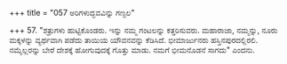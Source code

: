 +++
title = "057 ಅರಿಗಳುದ್ಭವವಿನ್ನು ಗಣ್ಟಲ"

+++
57. "ಶತ್ರುಗಳು ಹುಟ್ಟಿಕೊಂಡರು. ಇನ್ನು ನಮ್ಮ ಗಂಟಲನ್ನು ಕತ್ತರಿಸುವರು. ಮಹಾರಾಜಾ, ನಮ್ಮನ್ನು, ನೂರು ಮಕ್ಕಳನ್ನು ವ್ಯರ್ಥವಾಗಿ ಪಡೆದು ತಾಯಿಯ ಯೌವನವನ್ನು ಕೆಡಿಸಿದೆ. ಭೀಮಾರ್ಜುನರು ಹಸ್ತಿನಪುರದಲ್ಲಿರಲಿ. ನಮ್ಮೆಲ್ಲರನ್ನು ಬೇರೆ ದೇಶಕ್ಕೆ ಹೋಗುವುದಕ್ಕೆ ಗೊತ್ತು ಮಾಡು. ನಮಗೆ ಭೀಮನೊಡನೆ ಸಾಗದು" ಎಂದನು.